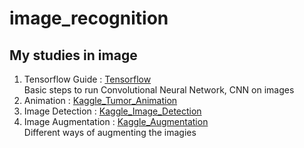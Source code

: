# image_recognition

## My studies in image  
1. Tensorflow Guide : [Tensorflow][Tensorflow] <br/>
Basic steps to run Convolutional Neural Network, CNN on images
2. Animation : [Kaggle_Tumor_Animation][Kaggle_Tumor] <br/>
3. Image Detection : [Kaggle_Image_Detection][Kaggle_Image_Detection]
4. Image Augmentation : [Kaggle_Augmentation][Kaggle_Augmentation] <br/>
Different ways of augmenting the imagies





[Tensorflow]:https://www.tensorflow.org/tutorials/images/cnn
[Kaggle_Tumor]:https://www.kaggle.com/ihelon/brain-tumor-eda-with-animations-and-modeling
[Kaggle_Image_Detection]:https://www.kaggle.com/jpmiller/open-images-eda
[Kaggle_Augmentation]:https://www.kaggle.com/praveengovi/plant-pathology-detail-eda-pytorch
